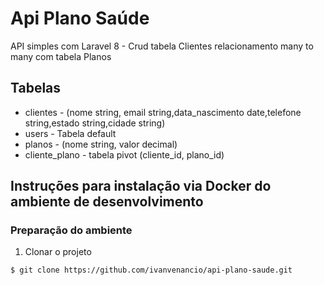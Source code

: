 # Api Plano Saúde
API simples com Laravel 8 - Crud tabela Clientes relacionamento many to many com tabela Planos

## Tabelas
* clientes - (nome string, email string,data_nascimento date,telefone string,estado string,cidade string)
* users - Tabela default
* planos - (nome string, valor decimal)
* cliente_plano - tabela pivot (cliente_id, plano_id)


## Instruções para instalação via Docker do ambiente de desenvolvimento

### Preparação do ambiente

1. Clonar o projeto
```sh
$ git clone https://github.com/ivanvenancio/api-plano-saude.git
```


  